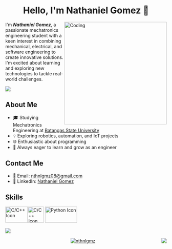 <h1 align="center">Hello, I'm Nathaniel Gomez 👋</h1>
<img align="right" alt="Coding" width="320" src="https://media.tenor.com/z5yrWHMWfF8AAAAC/hacker-hack.gif">

I'm <i><b>Nathaniel Gomez</i></b>, a passionate mechatronics engineering student with a keen interest in combining mechanical, electrical, and software engineering to create innovative solutions. I'm excited about learning and exploring new technologies to tackle real-world challenges.
<p align="left"> <img src="https://komarev.com/ghpvc/?username=nthnlgmz&label=Profile%20views&color=0e75b6&style=flat"/></p>

<!-- About Me -->

## About Me  
- 🎓 Studying Mechatronics Engineering at [Batangas State University](https://batstate-u.edu.ph/)
- 💡 Exploring robotics, automation, and IoT projects
- 🌐 Enthusiastic about programming
- 🌱 Always eager to learn and grow as an engineer

<!-- Contact Information -->
## Contact Me
- 📧 Email: [nthnlgmz08@gmail.com](mailto:nthnlgmz08@gmail.com)
- 💼 LinkedIn: [Nathaniel Gomez](https://www.linkedin.com/in/nathaniel-gomez-423a3627a/)

<!-- Skills -->
## Skills
<img src="https://encrypted-tbn0.gstatic.com/images?q=tbn:ANd9GcR15aruJgPmWw1GC-OVVZEX-8Qf-LeXH1bHXfqistB8Tw&s" alt="C/C++ Icon" width="70" height="50"><img src="https://upload.wikimedia.org/wikipedia/commons/thumb/1/18/ISO_C%2B%2B_Logo.svg/1200px-ISO_C%2B%2B_Logo.svg.png" alt="C/C++ Icon" width="50" height="50"> <img src="https://1000logos.net/wp-content/uploads/2020/08/Python-Logo-500x313.png" alt="Python Icon" width="100" height="50">
<p>&nbsp;<img align="left" src="https://github-readme-stats.vercel.app/api?username=nthnlgmz&show_icons=true&locale=en"/></p><p><img align="right" src="https://github-readme-stats.vercel.app/api/top-langs?username=nthnlgmz&show_icons=true&locale=en&layout=compact"/></p>

<p align="center"> <a href="https://github.com/ryo-ma/github-profile-trophy"><img src="https://github-profile-trophy.vercel.app/?username=nthnlgmz" alt="nthnlgmz" /></a> </p>

